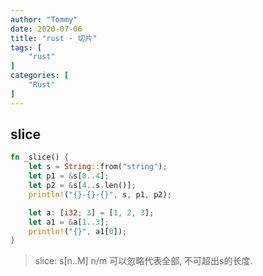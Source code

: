 ```yaml
---
author: "Tommy"
date: 2020-07-06
title: "rust - 切片"
tags: [
	"rust"
]
categories: [
	"Rust"
]
---
```


## slice
```rust
fn _slice() {
    let s = String::from("string");
    let p1 = &s[0..4];
    let p2 = &s[4..s.len()];
    println!("{}-{}-{}", s, p1, p2);

    let a: [i32; 3] = [1, 2, 3];
    let a1 = &a[1..3];
    println!("{}", a1[0]);
}
```

> slice: s[n..M]  n/m 可以忽略代表全部, 不可超出s的长度.

